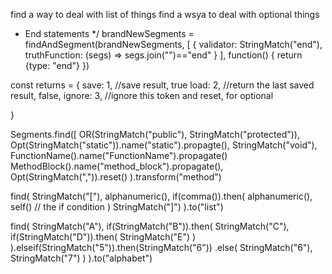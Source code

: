 find a way to deal with list of things 
find a wsya to deal with optional things 


 * End statements 
 */
brandNewSegments = findAndSegment(brandNewSegments, [
    {
        validator: StringMatch("end"), 
        truthFunction: (segs) => segs.join("")=="end"
    }
], function() { 
    return {type: "end"}
}) 

const returns = { 
    save: 1, //save result, true 
    load: 2, //return the last saved result, false,
    ignore: 3, //ignore this token and reset, for optional

}

Segments.find([
    OR(StringMatch("public"), StringMatch("protected")),
    Opt(StringMatch("static")).name("static").propagte(),
    StringMatch("void"), 
    FunctionName().name("FunctionName").propagate()
    MethodBlock().name("method_block").propagate(),
    Opt(StringMatch(",")).reset() 
).transform("method") 



find(
    StringMatch("["),
    alphanumeric(),
    if(comma()).then(
        alphanumeric(), 
        self() // the if condition
    )
    StringMatch("]")
).to("list")

find(
    StringMatch("A"), 
    if(StringMatch("B")).then(
        StringMatch("C"),
        if(StringMatch("D")).then(
            StringMatch("E")
        )
    ).elseif(StringMatch("5")).then(StringMatch("6"))
    .else(
        StringMatch("6"),
        StringMatch("7")
    )
).to("alphabet")